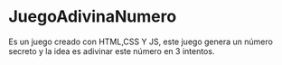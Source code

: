 # JuegoAdivinaNumero
Es un juego creado con HTML,CSS Y JS, este juego genera un número secreto y la idea es adivinar este número en 3 intentos.
